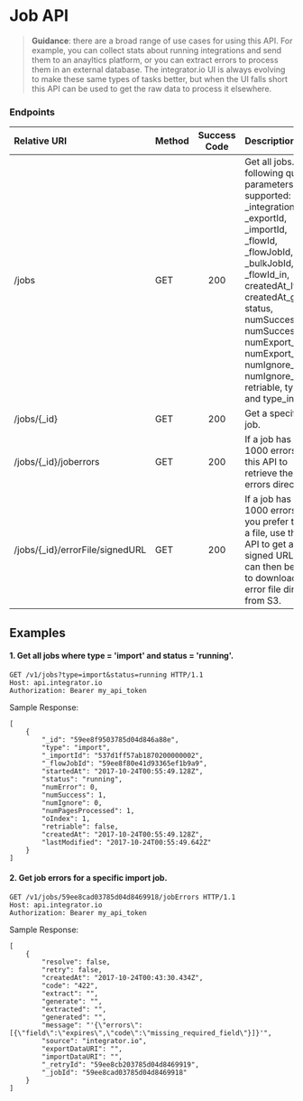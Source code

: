 Job API
===========
>**Guidance**: there are a broad range of use cases for using this API.  For example, you can collect stats about running integrations and send them to an anayltics platform, or you can extract errors to process them in an external database.  The integrator.io UI is always evolving to make these same types of tasks better, but when the UI falls short this API can be used to get the raw data to process it elsewhere. 


### Endpoints
| Relative URI| Method | Success Code | Description|
|:-----------|:-------|:------------:|:-------------|
|/jobs|GET|200|Get all jobs.  The following query parameters are supported: _integrationId, _exportId, _importId, _flowId, _flowJobId, _bulkJobId, _flowId_in, createdAt_lte, createdAt_gte, status, numSuccess_lte, numSuccess_gte, numExport_lte, numExport_gte, numIgnore_lte, numIgnore_gte, retriable, type, and type_in|
|/jobs/{_id}|GET|200|Get a specific job.|
|/jobs/{_id}/joberrors|GET|200|If a job has <= 1000 errors use this API to retrieve the errors directly.|
|/jobs/{_id}/errorFile/signedURL|GET|200|If a job has > 1000 errors, or you prefer to get a file, use this API to get a signed URL that can then be used to download an error file directly from S3.|


## Examples

#### 1.  Get all jobs where type = 'import' and status = 'running'.

```
GET /v1/jobs?type=import&status=running HTTP/1.1
Host: api.integrator.io
Authorization: Bearer my_api_token
```

Sample Response:

```
[
    {
        "_id": "59ee8f9503785d04d846a88e",
        "type": "import",
        "_importId": "537d1ff57ab1870200000002",
        "_flowJobId": "59ee8f80e41d93365ef1b9a9",
        "startedAt": "2017-10-24T00:55:49.128Z",
        "status": "running",
        "numError": 0,
        "numSuccess": 1,
        "numIgnore": 0,
        "numPagesProcessed": 1,
        "oIndex": 1,
        "retriable": false,
        "createdAt": "2017-10-24T00:55:49.128Z",
        "lastModified": "2017-10-24T00:55:49.642Z"
    }
]
```

#### 2.  Get job errors for a specific import job.

```
GET /v1/jobs/59ee8cad03785d04d8469918/jobErrors HTTP/1.1
Host: api.integrator.io
Authorization: Bearer my_api_token
```

Sample Response:
```
[
    {
        "resolve": false,
        "retry": false,
        "createdAt": "2017-10-24T00:43:30.434Z",
        "code": "422",
        "extract": "",
        "generate": "",
        "extracted": "",
        "generated": "",
        "message": "'{\"errors\":[{\"field\":\"expires\",\"code\":\"missing_required_field\"}]}'",
        "source": "integrator.io",
        "exportDataURI": "",
        "importDataURI": "",
        "_retryId": "59ee8cb203785d04d8469919",
        "_jobId": "59ee8cad03785d04d8469918"
    }
]
```
